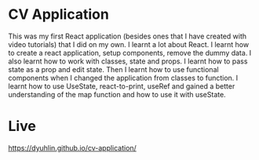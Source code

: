 # CV Application

This was my first React application (besides ones that I have created with video tutorials) that I did on my own. I learnt a lot about React.
I learnt how to create a react application, setup components, remove the dummy data. I also learnt how to work with classes, state and props. I learnt how to pass state as a prop and edit state. Then I learnt how to use functional components when I changed the application from classes to function. I learnt how to use UseState, react-to-print, useRef and gained a better understanding of the map function and how to use it with useState.

# Live
https://dyuhlin.github.io/cv-application/